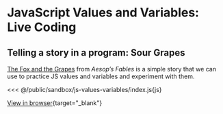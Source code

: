 # JavaScript Values and Variables: Live Coding

## Telling a story in a program: Sour Grapes

[The Fox and the Grapes](https://www.read.gov/aesop/005.html) from _Aesop’s
Fables_ is a simple story that we can use to practice JS values and variables
and experiment with them.

<<< @/public/sandbox/js-values-variables/index.js{js}

[View in browser](/web-development/sandbox/js-values-variables/index.html){target="_blank"}
